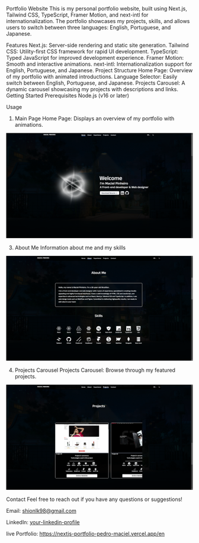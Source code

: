 Portfolio Website
This is my personal portfolio website, built using Next.js, Tailwind CSS, TypeScript, Framer Motion, and next-intl for internationalization. The portfolio showcases my projects, skills, and allows users to switch between three languages: English, Portuguese, and Japanese.

Features
Next.js: Server-side rendering and static site generation.
Tailwind CSS: Utility-first CSS framework for rapid UI development.
TypeScript: Typed JavaScript for improved development experience.
Framer Motion: Smooth and interactive animations.
next-intl: Internationalization support for English, Portuguese, and Japanese.
Project Structure
Home Page: Overview of my portfolio with animated introductions.
Language Selector: Easily switch between English, Portuguese, and Japanese.
Projects Carousel: A dynamic carousel showcasing my projects with descriptions and links.
Getting Started
Prerequisites
Node.js (v16 or later)



Usage


1. Main Page
Home Page: Displays an overview of my portfolio with animations.
<img src="/github/welcome.png" alt=" welcome image"  />




3. About Me
Information about me and my skills
<img src="/github/about.png" alt="about me image"  />




4. Projects Carousel
Projects Carousel: Browse through my featured projects.
<img src="/github/project.png" alt="project image"  />




Contact
Feel free to reach out if you have any questions or suggestions!

Email: shionlk98@gmail.com

LinkedIn: [your-linkedin-profile](https://www.linkedin.com/in/jpmp1998/)

live Portfolio: https://nextjs-portfolio-pedro-maciel.vercel.app/en

